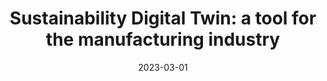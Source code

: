 ---
title: 'Sustainability Digital Twin: a tool for the manufacturing industry'
collection: publications
category: conferences
permalink: /publication/2023-03-01-sust-dt
excerpt: 'This paper presents the development of a framework for the assessment of energy efficiency and sustainability of production processes, with respect to the measured consumption of the different resources.'
date: 2023-03-01
venue: 'Procedia CIRP'
slidesurl: #‘http://academicpages.github.io/files/slides2.pdf’
paperurl: 'http://mafedavila.github.io/files/2023-03-01-sust-dt.pdf'
citation: 'M. F. Davila R., F. Schwark, L. Dawel, and A. Pehlken. Sustainability Digital Twin: a tool for the manufacturing industry. In: Procedia CIRP. 30th CIRP Life Cycle Engineering Conference 116 (Jan. 1, 2023), pp. 143–148. ISSN: 2212-8271. DOI: 10 . 1016 / j . procir . 2023 . 02 . 025. URL: https://www.sciencedirect.com/science/article/pii/S2212827123000252'
---
